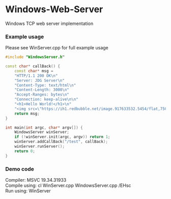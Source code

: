 # Windows-Web-Server
Windows TCP web server implementation


### Example usage 
Please see WinServer.cpp for full example usage <br />
```cpp
#include "WindowsServer.h"

const char* callBack() {
	const char* msg =
	"HTTP/1.1 200 OK\n"
	"Server: JDG Server\n"
	"Content-Type: text/html\n"
	"Content-Length: 3000\n"
	"Accept-Ranges: bytes\n"
	"Connection: keep-alive\n\n"
	"<h1>Hello World!</h1>\n"
	"<img src=\"https://ih1.redbubble.net/image.917633532.5454/flat,750x1000,075,f.jpg\">\n";
	return msg;
}

int main(int argc, char* argv[]) {
	WindowsServer winServer;
	if (!winServer.init(argc, argv)) return 1;
	winServer.addCallBack("/test", callBack);	
	winServer.runServer();
	return 0;
}
```


### Demo code
Compiler: MSVC 19.34.31933 <br />
Compile using: cl WinServer.cpp WindowsServer.cpp /EHsc <br />
Run using: WinServer <br />
